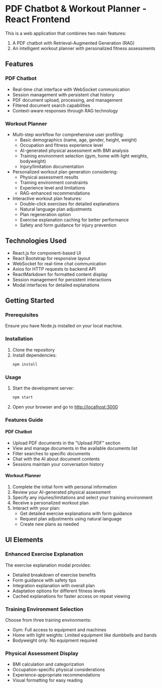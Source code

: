 # PDF Chatbot & Workout Planner - React Frontend

This is a web application that combines two main features:
1. A PDF chatbot with Retrieval-Augmented Generation (RAG)
2. An intelligent workout planner with personalized fitness assessments

## Features

### PDF Chatbot
- Real-time chat interface with WebSocket communication
- Session management with persistent chat history
- PDF document upload, processing, and management
- Filtered document search capabilities
- Context-aware responses through RAG technology

### Workout Planner
- Multi-step workflow for comprehensive user profiling:
  - Basic demographics (name, age, gender, height, weight)
  - Occupation and fitness experience level
  - AI-generated physical assessment with BMI analysis
  - Training environment selection (gym, home with light weights, bodyweight)
  - Injury/limitation documentation
- Personalized workout plan generation considering:
  - Physical assessment results
  - Training environment constraints
  - Experience level and limitations
  - RAG-enhanced recommendations
- Interactive workout plan features:
  - Double-click exercises for detailed explanations
  - Natural language plan adjustments
  - Plan regeneration option
  - Exercise explanation caching for better performance
  - Safety and form guidance for injury prevention

## Technologies Used

- React.js for component-based UI
- React Bootstrap for responsive layout
- WebSocket for real-time chat communication
- Axios for HTTP requests to backend API
- ReactMarkdown for formatted content display
- Session management for persistent interactions
- Modal interfaces for detailed explanations

## Getting Started

### Prerequisites

Ensure you have Node.js installed on your local machine.

### Installation

1. Clone the repository
2. Install dependencies:
   ```sh
   npm install
   ```

### Usage

1. Start the development server:
   ```sh
   npm start
   ```
2. Open your browser and go to [http://localhost:3000](http://localhost:3000)

### Features Guide

#### PDF Chatbot
- Upload PDF documents in the "Upload PDF" section
- View and manage documents in the available documents list
- Filter searches to specific documents
- Chat with the AI about document contents
- Sessions maintain your conversation history

#### Workout Planner
1. Complete the initial form with personal information
2. Review your AI-generated physical assessment
3. Specify any injuries/limitations and select your training environment
4. Receive a personalized workout plan
5. Interact with your plan:
   - Get detailed exercise explanations with form guidance
   - Request plan adjustments using natural language
   - Create new plans as needed

## UI Elements

### Enhanced Exercise Explanation
The exercise explanation modal provides:
- Detailed breakdown of exercise benefits
- Form guidance with safety tips
- Integration explanation with overall plan
- Adaptation options for different fitness levels
- Cached explanations for faster access on repeat viewing

### Training Environment Selection
Choose from three training environments:
- Gym: Full access to equipment and machines
- Home with light weights: Limited equipment like dumbbells and bands
- Bodyweight only: No equipment required

### Physical Assessment Display
- BMI calculation and categorization
- Occupation-specific physical considerations
- Experience-appropriate recommendations
- Visual formatting for easy reading
